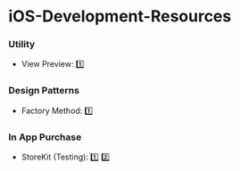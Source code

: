# iOS-Development-Resources

### Utility

* View Preview: [1️⃣](https://useyourloaf.com/blog/xcode-previews-for-view-controllers/)

### Design Patterns

* Factory Method: [1️⃣](https://levelup.gitconnected.com/factory-method-pattern-in-swift-1f1b73488072)

### In App Purchase

* StoreKit (Testing): [1️⃣](https://www.appcoda.com/storekit-testing/) [2️⃣](https://developer.apple.com/wwdc20/10659)
